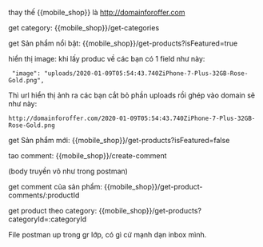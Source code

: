 thay thế {{mobile_shop}} là http://domainforoffer.com

get category: {{mobile_shop}}/get-categories

get Sản phẩm nổi bật: {{mobile_shop}}/get-products?isFeatured=true

hiển thị image: khi lấy produc về các bạn có 1 field như này: 

```
 "image": "uploads/2020-01-09T05:54:43.740ZiPhone-7-Plus-32GB-Rose-Gold.png",
```

Thì url hiển thị ảnh ra các bạn cắt bỏ phần uploads rồi ghép vào domain sẽ như này:

`http://domainforoffer.com/2020-01-09T05:54:43.740ZiPhone-7-Plus-32GB-Rose-Gold.png`


get Sản phẩm mới: {{mobile_shop}}/get-products?isFeatured=false

tao comment: {{mobile_shop}}/create-comment

(body truyền vô như trong postman)

get comment của sản phẩm: {{mobile_shop}}/get-product-comments/:productId

get product theo category: {{mobile_shop}}/get-products?categoryId=:categoryId



File postman up trong gr lớp, có gì cứ mạnh dạn inbox mình.